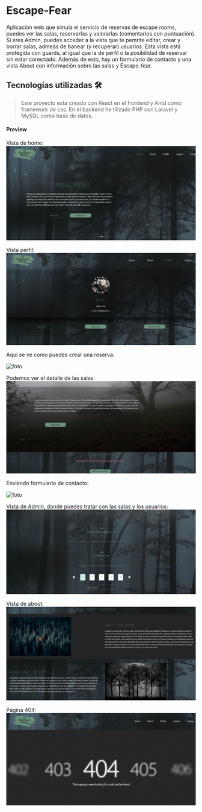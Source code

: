 # Escape-Fear
Aplicación web que simula el servicio de reservas de escape rooms, puedes ver las salas, reservarlas y valorarlas (comentarios con puntuación).
Si eres Admin, puedes acceder a la vista que te pemrite editar, crear y borrar salas, admeás de banear (y recuperar) usuarios. Esta vista está protegida con guards, al igual que la de perfil o la posibilidad de reservar sin estar conectado.
Además de esto, hay un formulario de contacto y una vista About con información sobre las salas y Escape-fear.
## Tecnologías utilizadas :hammer_and_wrench:
>Este proyecto esta creado con React en el frontend y Antd como framework de css. En el backend he tilizado PHP con Laravel y MySQL como base de datos.
#### Preview
Vista de home:
![foto](imagesReadme/CapturaHome.JPG)

Vista perfil:
![foto](imagesReadme/escapefear3.JPG)

Aquí se ve como puedes crear una reserva:

![foto](imagesReadme/gifreservation.gif)

 Podemos ver el detalle de las salas: 
![foto](imagesReadme/CapturaRoom.JPG)

Enviando formulario de contacto:

![foto](imagesReadme/contact.gif)


Vista de Admin, donde puedes tratar con las salas y los usuarios: 
 ![foto](imagesReadme/CapturaAdmin.JPG)

 Vista de about:
![foto](imagesReadme/CapturaAbout.JPG)

Página 404:
![foto](imagesReadme/Captura404.JPG)



